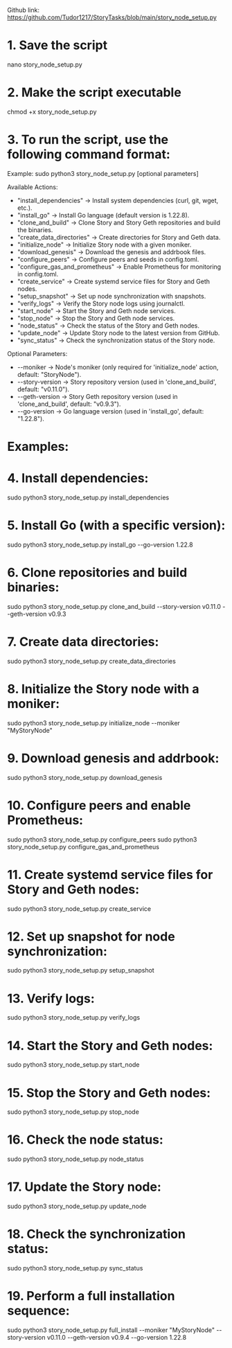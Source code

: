 Github link: https://github.com/Tudor1217/StoryTasks/blob/main/story_node_setup.py

# 1. Save the script
nano story_node_setup.py

# 2. Make the script executable
chmod +x story_node_setup.py

# 3. To run the script, use the following command format:
Example: sudo python3 story_node_setup.py <action> [optional parameters]

Available Actions:
- "install_dependencies"          -> Install system dependencies (curl, git, wget, etc.).
- "install_go"                    -> Install Go language (default version is 1.22.8).
- "clone_and_build"               -> Clone Story and Story Geth repositories and build the binaries.
- "create_data_directories"       -> Create directories for Story and Geth data.
- "initialize_node"               -> Initialize Story node with a given moniker.
- "download_genesis"              -> Download the genesis and addrbook files.
- "configure_peers"               -> Configure peers and seeds in config.toml.
- "configure_gas_and_prometheus"  -> Enable Prometheus for monitoring in config.toml.
- "create_service"                -> Create systemd service files for Story and Geth nodes.
- "setup_snapshot"                -> Set up node synchronization with snapshots.
- "verify_logs"                   -> Verify the Story node logs using journalctl.
- "start_node"                    -> Start the Story and Geth node services.
- "stop_node"                     -> Stop the Story and Geth node services.
- "node_status"                   -> Check the status of the Story and Geth nodes.
- "update_node"                   -> Update Story node to the latest version from GitHub.
- "sync_status"                   -> Check the synchronization status of the Story node.

Optional Parameters:
- --moniker         -> Node's moniker (only required for 'initialize_node' action, default: "StoryNode").
- --story-version   -> Story repository version (used in 'clone_and_build', default: "v0.11.0").
- --geth-version    -> Story Geth repository version (used in 'clone_and_build', default: "v0.9.3").
- --go-version      -> Go language version (used in 'install_go', default: "1.22.8").

# Examples:

# 4. Install dependencies:
sudo python3 story_node_setup.py install_dependencies

# 5. Install Go (with a specific version):
sudo python3 story_node_setup.py install_go --go-version 1.22.8

# 6. Clone repositories and build binaries:
sudo python3 story_node_setup.py clone_and_build --story-version v0.11.0 --geth-version v0.9.3

# 7. Create data directories:
sudo python3 story_node_setup.py create_data_directories

# 8. Initialize the Story node with a moniker:
sudo python3 story_node_setup.py initialize_node --moniker "MyStoryNode"

# 9. Download genesis and addrbook:
sudo python3 story_node_setup.py download_genesis

# 10. Configure peers and enable Prometheus:
sudo python3 story_node_setup.py configure_peers
sudo python3 story_node_setup.py configure_gas_and_prometheus

# 11. Create systemd service files for Story and Geth nodes:
sudo python3 story_node_setup.py create_service

# 12. Set up snapshot for node synchronization:
sudo python3 story_node_setup.py setup_snapshot

# 13. Verify logs:
sudo python3 story_node_setup.py verify_logs

# 14. Start the Story and Geth nodes:
sudo python3 story_node_setup.py start_node

# 15. Stop the Story and Geth nodes:
sudo python3 story_node_setup.py stop_node

# 16. Check the node status:
sudo python3 story_node_setup.py node_status

# 17. Update the Story node:
sudo python3 story_node_setup.py update_node

# 18. Check the synchronization status:
sudo python3 story_node_setup.py sync_status

# 19. Perform a full installation sequence:
sudo python3 story_node_setup.py full_install --moniker "MyStoryNode" --story-version v0.11.0 --geth-version v0.9.4 --go-version 1.22.8
